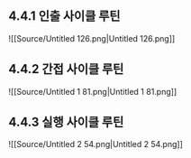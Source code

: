 ## 4.4.1 인출 사이클 루틴
![[Source/Untitled 126.png|Untitled 126.png]]
  
  
## 4.4.2 간접 사이클 루틴
![[Source/Untitled 1 81.png|Untitled 1 81.png]]
  
  
## 4.4.3 실행 사이클 루틴
![[Source/Untitled 2 54.png|Untitled 2 54.png]]